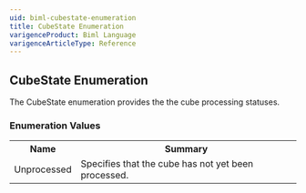 ```yaml
---
uid: biml-cubestate-enumeration
title: CubeState Enumeration
varigenceProduct: Biml Language
varigenceArticleType: Reference
---
```


## CubeState Enumeration<div class="LanguageSummary"><div class ="SummaryItem">The CubeState enumeration provides the the cube processing statuses.</div></div><div class="EnumValueGroup">### Enumeration Values<table id="EnumValue" class="MemberList"><tbody><tr><th class="MemberNameColumnHeader">Name</th><th class="MemberSummaryColumnHeader">Summary</th></tr><tr class="cd0"><td class="MemberName">Unprocessed</td><td class="MemberSummary"><div class ="SummaryItem">Specifies that the cube has not yet been processed.</div></td></tr></tbody></table></div>